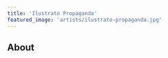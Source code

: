 ```yaml
---
title: 'Ilustrato Propaganda'
featured_image: 'artists/ilustrato-propaganda.jpg'
---
```


## About


